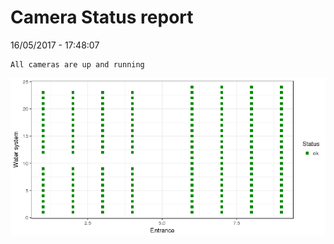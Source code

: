 Camera Status report
================
16/05/2017 - 17:48:07

    All cameras are up and running

![](camreport_files/figure-markdown_github/unnamed-chunk-2-1.png)
